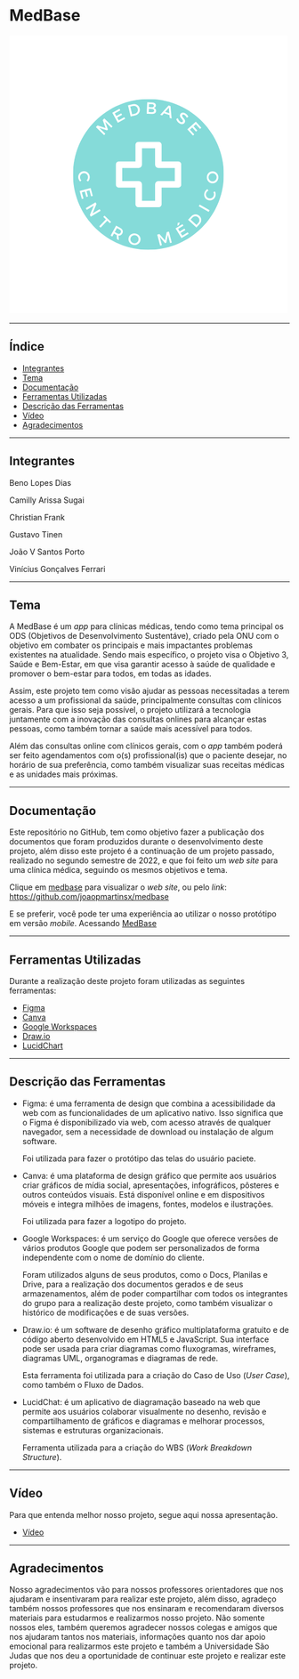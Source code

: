 # MedBase

![logo](https://github.com/camilly2/MedBase/blob/main/Logo_MedBase.png)

---

 ## Índice

* [Integrantes](#integrantes)
* [Tema](#tema)
* [Documentação](#documentação)
* [Ferramentas Utilizadas](#ferramentas-utilizadas)
* [Descrição das Ferramentas](#descrição-das-ferramentas)
* [Vídeo](#video)
* [Agradecimentos](#agradecimentos)

---

## Integrantes

Beno Lopes Dias

Camilly  Arissa Sugai

Christian Frank

Gustavo Tinen

João V Santos Porto

Vinícius Gonçalves Ferrari

---

## Tema

A MedBase é um *app* para clínicas médicas, tendo como tema principal os ODS (Objetivos de Desenvolvimento Sustentáve), criado pela ONU com o objetivo em combater os principais e mais impactantes problemas existentes na atualidade. Sendo mais específico, o projeto visa o Objetivo 3, Saúde e Bem-Estar, em que visa garantir acesso à saúde de qualidade e promover o bem-estar para todos, em todas as idades.

Assim, este projeto tem como visão ajudar as pessoas necessitadas a terem acesso a um profissional da saúde, principalmente consultas com clínicos gerais. Para que isso seja possível, o projeto utilizará a tecnologia juntamente com a inovação das consultas onlines para alcançar estas pessoas, como também tornar a saúde mais acessível para todos.

Além das consultas online com clínicos gerais, com o *app* também poderá ser feito agendamentos com o(s) profissional(is) que o paciente desejar, no horário de sua preferência, como também visualizar suas receitas médicas e as unidades mais próximas.

---

## Documentação

Este repositório no GitHub, tem como objetivo fazer a publicação dos documentos que foram produzidos durante o desenvolvimento deste projeto, além disso este projeto é a continuação de um projeto passado, realizado no segundo semestre de 2022, e que foi feito um *web site* para uma clínica médica, seguindo os mesmos objetivos e tema.

Clique em [medbase](https://github.com/joaopmartinsx/medbase) para visualizar o *web site*, ou pelo *link*: https://github.com/joaopmartinsx/medbase

E se preferir, você pode ter uma experiência ao utilizar o nosso protótipo em versão *mobile*. Acessando [MedBase](https://www.figma.com/proto/W1UyRwLKg8RNNgMluNdoyJ/MedBase?type=design&node-id=1-6&scaling=scale-down&page-id=0%3A1&starting-point-node-id=1%3A6)

---
## Ferramentas Utilizadas

Durante a realização deste projeto foram utilizadas as seguintes ferramentas:

* [Figma](https://www.figma.com/)
* [Canva](https://www.canva.com/pt_br/)
* [Google Workspaces](https://workspace.google.com/intl/pt-BR/)
* [Draw.io](https://app.diagrams.net/)
* [LucidChart](https://www.lucidchart.com/pages/pt?gclid=Cj0KCQjw7aqkBhDPARIsAKGa0oLsKVJtuypSFtx_PzzsQq4kxa87nXKIQRxEJv82cIryiethh9ZJqUUaAkhlEALw_wcB&km_CPC_AdGroupID=59412157138&km_CPC_AdPosition=&km_CPC_CampaignId=1500131167&km_CPC_Country=1001736&km_CPC_Creative=294337318298&km_CPC_Device=c&km_CPC_ExtensionID=&km_CPC_Keyword=lucidchart&km_CPC_MatchType=e&km_CPC_Network=g&km_CPC_TargetID=kwd-33511936169&km_CPC_placement=&km_CPC_target=&utm_campaign=_chart_pt_allcountries_mixed_search_brand_exact_&utm_medium=cpc&utm_source=google)

---

## Descrição das Ferramentas

* Figma: é uma ferramenta de design que combina a acessibilidade da web com as funcionalidades de um aplicativo nativo. Isso significa que o Figma é disponibilizado via web, com acesso através de qualquer navegador, sem a necessidade de download ou instalação de algum software. 

   Foi utilizada para fazer o protótipo das telas do usuário paciete.

* Canva: é uma plataforma de design gráfico que permite aos usuários criar gráficos de mídia social, apresentações, infográficos, pôsteres e outros conteúdos visuais. Está disponível online e em dispositivos móveis e integra milhões de imagens, fontes, modelos e ilustrações. 

   Foi utilizada para fazer a logotipo do projeto.

* Google Workspaces: é um serviço do Google que oferece versões de vários produtos Google que podem ser personalizados de forma independente com o nome de domínio do cliente.

   Foram utilizados alguns de seus produtos, como o Docs, Planilas e Drive, para a realização dos documentos gerados e de seus armazenamentos, além de poder compartilhar com todos os integrantes do grupo para a realização deste projeto, como também visualizar o histórico de modificações e de suas versões.

* Draw.io: é um software de desenho gráfico multiplataforma gratuito e de código aberto desenvolvido em HTML5 e JavaScript. Sua interface pode ser usada para criar diagramas como fluxogramas, wireframes, diagramas UML, organogramas e diagramas de rede.

   Esta ferramenta foi utilizada para a criação do Caso de Uso (*User Case*), como também o Fluxo de Dados.

* LucidChat: é um aplicativo de diagramação baseado na web que permite aos usuários colaborar visualmente no desenho, revisão e compartilhamento de gráficos e diagramas e melhorar processos, sistemas e estruturas organizacionais.

   Ferramenta utilizada para a criação do WBS (*Work Breakdown Structure*).
---

## Vídeo

Para que entenda melhor nosso projeto, segue aqui nossa apresentação.

* [Vídeo](#Link)

---

## Agradecimentos

Nosso agradecimentos vão para nossos professores orientadores que nos ajudaram e insentivaram para realizar este projeto, além disso, agradeço também nossos professores que nos ensinaram e recomendaram diversos materiais para estudarmos e realizarmos nosso projeto. Não somente nossos eles, também queremos agradecer nossos colegas e amigos que nos ajudaram tantos nos materiais, informações quanto nos dar apoio emocional para realizarmos este projeto e também a Universidade São Judas que nos deu a oportunidade de continuar este projeto e realizar este projeto.
